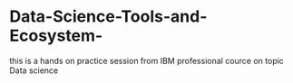 # Data-Science-Tools-and-Ecosystem-
this is a hands on practice session from IBM professional cource on topic  Data science
